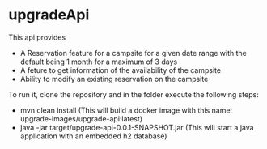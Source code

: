# upgradeApi
This api provides
- A Reservation feature for a campsite for a given date range with the default being 1 month for a maximum of 3 days
- A feture to get information of the availability of the campsite
- Ability to modify an existing reservation on the campsite

To run it, clone the repository and in the folder execute the following steps:

- mvn clean install (This will build a docker image with this name: upgrade-images/upgrade-api:latest)
- java -jar target/upgrade-api-0.0.1-SNAPSHOT.jar (This will start a java application with an embedded h2 database)


